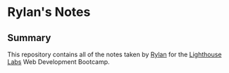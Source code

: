 # Rylan's Notes

## Summary
This repository contains all of the notes taken by [Rylan](https://github.com/RJBaun) for the [Lighthouse Labs](https://www.lighthouselabs.ca/) Web Development Bootcamp.